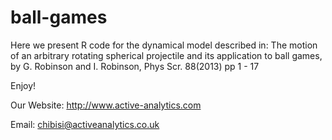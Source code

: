 ball-games
==========

Here we present R code for the dynamical model described in: The motion of an arbitrary rotating spherical projectile and its application to ball games, 
by G. Robinson and I. Robinson, Phys Scr. 88(2013) pp 1 - 17

Enjoy!

Our Website: http://www.active-analytics.com

Email: chibisi@activeanalytics.co.uk
